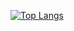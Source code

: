[![Top Langs](https://github-readme-stats.vercel.app/api/top-langs/?username=Talukanyani&hide=swift,kotlin,objective-c&count_private=true&theme=dracula&layout=compact)](https://github.com/Talukanyani)
